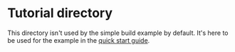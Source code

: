# Tutorial directory

This directory isn't used by the simple build example by default. It's here to
be used for the example in the [quick start guide](../../../quick_start.md).
